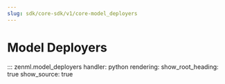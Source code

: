 ```yaml
---
slug: sdk/core-sdk/v1/core-model_deployers
---
```


# Model Deployers

::: zenml.model_deployers
    handler: python
    rendering:
      show_root_heading: true
      show_source: true
